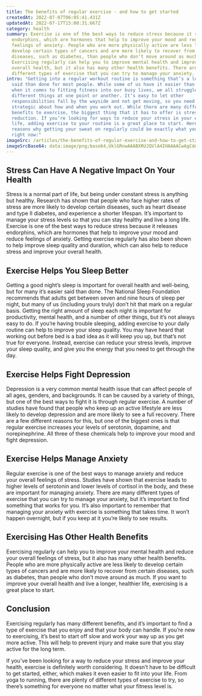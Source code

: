 ```yaml
---
title: The benefits of regular exercise - and how to get started
createdAt: 2022-07-07T06:05:41.431Z
updatedAt: 2022-07-17T15:00:31.667Z
category: health
summary: Exercise is one of the best ways to reduce stress because it releases
  endorphins, which are hormones that help to improve your mood and reduce
  feelings of anxiety. People who are more physically active are less likely to
  develop certain types of cancers and are more likely to recover from certain
  diseases, such as diabetes, than people who don’t move around as much.
  Exercising regularly can help you to improve mental health and improve your
  overall health, but it also has many other health benefits. There are many
  different types of exercise that you can try to manage your anxiety.
intro: "Getting into a regular workout routine is something that’s a lot easier
  said than done for most people. While some of us have it easier than others
  when it comes to fitting fitness into our busy lives, we all struggle with
  different things at one point or another. It’s easy to let other
  responsibilities fall by the wayside and not get moving, so you need to be
  strategic about how and when you work out. While there are many different
  benefits to exercise, the biggest thing that it has to offer is stress
  reduction. If you’re looking for ways to reduce your stress in your everyday
  life, adding exercise to your routine is a great place to start. Here are some
  reasons why getting your sweat on regularly could be exactly what you need
  right now:"
imageSrc: /articles/the-benefits-of-regular-exercise-and-how-to-get-started.png
imageSrcBase64: data:image/png;base64,UklGRnwAAABXRUJQVlA4IHAAAACwAgCdASoKAAoAAUAmJagCdGuAwQD1/wPYgMlUvAAA/vtjKPCnTKEpWDc/ealrcI371eZQQa6nhrXn9XMxvsQD+UJbuveQzTlfHPDA9q2lcA3U0ONkJd9ln/KRO+BdykT/t511ROEiEX7Kj5OoAAAA
---
```


## Stress Can Have A Negative Impact On Your Health

Stress is a normal part of life, but being under constant stress is anything but healthy. Research has shown that people who face higher rates of stress are more likely to develop certain diseases, such as heart disease and type II diabetes, and experience a shorter lifespan. It’s important to manage your stress levels so that you can stay healthy and live a long life. Exercise is one of the best ways to reduce stress because it releases endorphins, which are hormones that help to improve your mood and reduce feelings of anxiety. Getting exercise regularly has also been shown to help improve sleep quality and duration, which can also help to reduce stress and improve your overall health.

## Exercise Helps You Sleep Better

Getting a good night’s sleep is important for overall health and well-being, but for many it’s easier said than done. The National Sleep Foundation recommends that adults get between seven and nine hours of sleep per night, but many of us (including yours truly) don’t hit that mark on a regular basis. Getting the right amount of sleep each night is important for productivity, mental health, and a number of other things, but it’s not always easy to do. If you’re having trouble sleeping, adding exercise to your daily routine can help to improve your sleep quality. You may have heard that working out before bed is a bad idea as it will keep you up, but that’s not true for everyone. Instead, exercise can reduce your stress levels, improve your sleep quality, and give you the energy that you need to get through the day.

## Exercise Helps Fight Depression

Depression is a very common mental health issue that can affect people of all ages, genders, and backgrounds. It can be caused by a variety of things, but one of the best ways to fight it is through regular exercise. A number of studies have found that people who keep up an active lifestyle are less likely to develop depression and are more likely to see a full recovery. There are a few different reasons for this, but one of the biggest ones is that regular exercise increases your levels of serotonin, dopamine, and norepinephrine. All three of these chemicals help to improve your mood and fight depression.

## Exercise Helps Manage Anxiety

Regular exercise is one of the best ways to manage anxiety and reduce your overall feelings of stress. Studies have shown that exercise leads to higher levels of serotonin and lower levels of cortisol in the body, and these are important for managing anxiety. There are many different types of exercise that you can try to manage your anxiety, but it’s important to find something that works for you. It’s also important to remember that managing your anxiety with exercise is something that takes time. It won’t happen overnight, but if you keep at it you’re likely to see results.

## Exercising Has Other Health Benefits

Exercising regularly can help you to improve your mental health and reduce your overall feelings of stress, but it also has many other health benefits. People who are more physically active are less likely to develop certain types of cancers and are more likely to recover from certain diseases, such as diabetes, than people who don’t move around as much. If you want to improve your overall health and live a longer, healthier life, exercising is a great place to start.

## Conclusion

Exercising regularly has many different benefits, and it’s important to find a type of exercise that you enjoy and that your body can handle. If you’re new to exercising, it’s best to start off slow and work your way up as you get more active. This will help to prevent injury and make sure that you stay active for the long term.

If you’ve been looking for a way to reduce your stress and improve your health, exercise is definitely worth considering. It doesn’t have to be difficult to get started, either, which makes it even easier to fit into your life. From yoga to running, there are plenty of different types of exercise to try, so there’s something for everyone no matter what your fitness level is.
